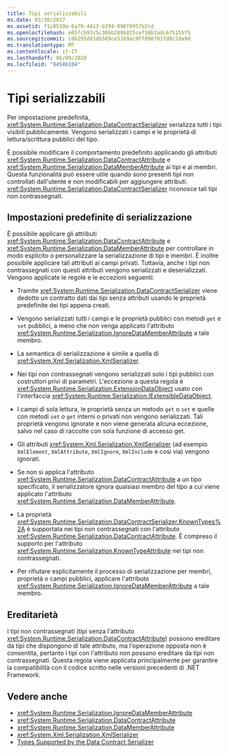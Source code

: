 ```yaml
---
title: Tipi serializzabili
ms.date: 03/30/2017
ms.assetid: f1c8539a-6a79-4413-b294-896f0957b2cd
ms.openlocfilehash: e65fcb93c5c36bb289b825cef58b3adc6f5155f5
ms.sourcegitcommit: cdb295dd1db589ce5169ac9ff096f01fd0c2da9d
ms.translationtype: MT
ms.contentlocale: it-IT
ms.lasthandoff: 06/09/2020
ms.locfileid: "84586104"
---
```

# <a name="serializable-types"></a>Tipi serializzabili
Per impostazione predefinita, <xref:System.Runtime.Serialization.DataContractSerializer> serializza tutti i tipi visibili pubblicamente. Vengono serializzati i campi e le proprietà di lettura/scrittura pubblici del tipo.  
  
 È possibile modificare il comportamento predefinito applicando gli attributi <xref:System.Runtime.Serialization.DataContractAttribute> e <xref:System.Runtime.Serialization.DataMemberAttribute> ai tipi e ai membri. Questa funzionalità può essere utile quando sono presenti tipi non controllati dall'utente e non modificabili per aggiungere attributi. <xref:System.Runtime.Serialization.DataContractSerializer> riconosce tali tipi non contrassegnati.  
  
## <a name="serialization-defaults"></a>Impostazioni predefinite di serializzazione  
 È possibile applicare gli attributi <xref:System.Runtime.Serialization.DataContractAttribute> e <xref:System.Runtime.Serialization.DataMemberAttribute> per controllare in modo esplicito o personalizzare la serializzazione di tipi e membri. È inoltre possibile applicare tali attributi ai campi privati. Tuttavia, anche i tipi non contrassegnati con questi attributi vengono serializzati e deserializzati. Vengono applicate le regole e le eccezioni seguenti:  
  
- Tramite <xref:System.Runtime.Serialization.DataContractSerializer> viene dedotto un contratto dati dai tipi senza attributi usando le proprietà predefinite dei tipi appena creati.  
  
- Vengono serializzati tutti i campi e le proprietà pubblici con metodi `get` e `set` pubblici, a meno che non venga applicato l'attributo <xref:System.Runtime.Serialization.IgnoreDataMemberAttribute> a tale membro.  
  
- La semantica di serializzazione è simile a quella di <xref:System.Xml.Serialization.XmlSerializer>.  
  
- Nei tipi non contrassegnati vengono serializzati solo i tipi pubblici con costruttori privi di parametri. L'eccezione a questa regola è <xref:System.Runtime.Serialization.ExtensionDataObject> usato con l'interfaccia <xref:System.Runtime.Serialization.IExtensibleDataObject>.  
  
- I campi di sola lettura, le proprietà senza un metodo `get` o `set` e quelle con metodi `set` o `get` interni o privati non vengono serializzati. Tali proprietà vengono ignorate e non viene generata alcuna eccezione, salvo nel caso di raccolte con sola funzione di accesso get.  
  
- Gli attributi <xref:System.Xml.Serialization.XmlSerializer> (ad esempio `XmlElement`, `XmlAttribute`, `XmlIgnore`, `XmlInclude` e così via) vengono ignorati.  
  
- Se non si applica l'attributo <xref:System.Runtime.Serialization.DataContractAttribute> a un tipo specificato, il serializzatore ignora qualsiasi membro del tipo a cui viene applicato l'attributo <xref:System.Runtime.Serialization.DataMemberAttribute>.  
  
- La proprietà <xref:System.Runtime.Serialization.DataContractSerializer.KnownTypes%2A> è supportata nei tipi non contrassegnati con l'attributo <xref:System.Runtime.Serialization.DataContractAttribute>. È compreso il supporto per l'attributo <xref:System.Runtime.Serialization.KnownTypeAttribute> nei tipi non contrassegnati.  
  
- Per rifiutare esplicitamente il processo di serializzazione per membri, proprietà o campi pubblici, applicare l'attributo <xref:System.Runtime.Serialization.IgnoreDataMemberAttribute> a tale membro.  
  
## <a name="inheritance"></a>Ereditarietà  
 I tipi non contrassegnati (tipi senza l'attributo <xref:System.Runtime.Serialization.DataContractAttribute>) possono ereditare da tipi che dispongono di tale attributo, ma l'operazione opposta non è consentita, pertanto i tipi con l'attributo non possono ereditare da tipi non contrassegnati. Questa regola viene applicata principalmente per garantire la compatibilità con il codice scritto nelle versioni precedenti di .NET Framework.  
  
## <a name="see-also"></a>Vedere anche

- <xref:System.Runtime.Serialization.IgnoreDataMemberAttribute>
- <xref:System.Runtime.Serialization.DataContractAttribute>
- <xref:System.Runtime.Serialization.DataMemberAttribute>
- <xref:System.Xml.Serialization.XmlSerializer>
- [Types Supported by the Data Contract Serializer](types-supported-by-the-data-contract-serializer.md)
